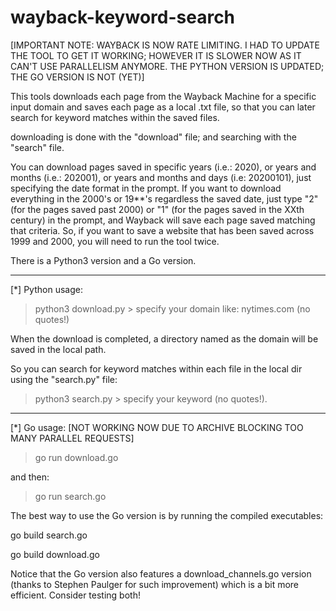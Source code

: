 # wayback-keyword-search 

[IMPORTANT NOTE: WAYBACK IS NOW RATE LIMITING. I HAD TO UPDATE THE TOOL TO GET IT WORKING; HOWEVER IT IS SLOWER NOW AS IT CAN'T USE PARALLELISM ANYMORE. THE PYTHON VERSION IS UPDATED; THE GO VERSION IS NOT (YET)]

This tools downloads each page from the Wayback Machine for a specific input domain and saves each page as a local .txt file, so that you can later search for keyword matches within the saved files.

downloading is done with the "download" file; and searching with the "search" file.

You can download pages saved in specific years (i.e.: 2020), or years and months (i.e.: 202001), or years and months and days (i.e: 20200101), just specifying the date format in the prompt. If you want to download everything in the 2000's or 19**'s regardless the saved date, just type "2" (for the pages saved past 2000) or "1" (for the pages saved in the XXth century) in the prompt, and Wayback will save each page saved matching that criteria. So, if you want to save a website that has been saved across 1999 and 2000, you will need to run the tool twice.

There is a Python3 version and a Go version.

--------------------------

[*] Python usage:

> python3 download.py > specify your domain like: nytimes.com (no quotes!)

When the download is completed, a directory named as the domain will be saved in the local path.

So you can search for keyword matches within each file in the local dir using the "search.py" file:

> python3 search.py > specify your keyword (no quotes!).

--------------------------

[*] Go usage: [NOT WORKING NOW DUE TO ARCHIVE BLOCKING TOO MANY PARALLEL REQUESTS]

> go run download.go

and then:

> go run search.go

The best way to use the Go version is by running the compiled executables:

go build search.go

go build download.go

Notice that the Go version also features a download_channels.go version (thanks to Stephen Paulger for such improvement) which is a bit more efficient. Consider testing both!

